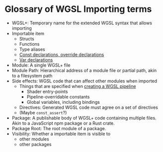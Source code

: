 # Glossary of WGSL Importing terms

- WGSL+: Temporary name for the extended WGSL syntax that allows importing
- Importable item
  - Structs
  - Functions 
  - Type aliases
  - [Const declarations, override declarations](https://www.w3.org/TR/WGSL/#value-decls)
  - [Var declarations](https://www.w3.org/TR/WGSL/#var-decls) 
- Module: A single WGSL+ file
- Module Path: Hierarchical address of a module file or partial path, akin to a filesystem path
- Side effects: WGSL code that can affect other modules when imported
  - Things that are specified when [creating a WGSL pipeline](https://developer.mozilla.org/en-US/docs/Web/API/GPUDevice/createRenderPipeline#fragment_object_structure)
    - Shader entry-points
    - Pipeline-overridable constants
    - Global variables, including bindings
  - Directives: Generated WGSL code must agree on a set of directives
  - (Maybe `const_assert`?)
- Package: A publishable body of WGSL+ code containing multiple files. Akin to a JavaScript npm package or a Rust crate. 
- Package Root: The root module of a package.
- Visibility: Whether a importable item is visible to 
  - other modules
  - other packages
